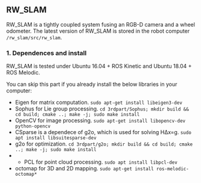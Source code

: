 ## RW_SLAM
RW_SLAM is a tightly coupled system fusing an RGB-D camera and a wheel odometer. The latest version of RW_SLAM is stored in the robot computer `/rw_slam/src/rw_slam`.

### 1. Dependences and install
RW_SLAM is tested under Ubuntu 16.04 + ROS Kinetic and Ubuntu 18.04 + ROS Melodic. 

You can skip this part if you already install the below libraries in your computer:
* Eigen for matrix computation. `sudo apt-get install libeigen3-dev`
* Sophus for Lie group processing. `cd 3rdpart/Sophus; mkdir build && cd build; cmake ..; make -j; sudo make install `
* OpenCV for image processing. `sudo apt-get install libopencv-dev python-opencv`
* CSparse is a dependece of g2o, which is used for solving HΔx=g. `sudo apt install libsuitesparse-dev`
* g2o for optimization. `cd 3rdpart/g2o; mkdir build && cd build; cmake ..; make -j; sudo make install`
* * PCL for point cloud processing. `sudo apt install libpcl-dev`
* octomap for 3D and 2D mapping. `sudo apt-get install ros-melodic-octomap*`



